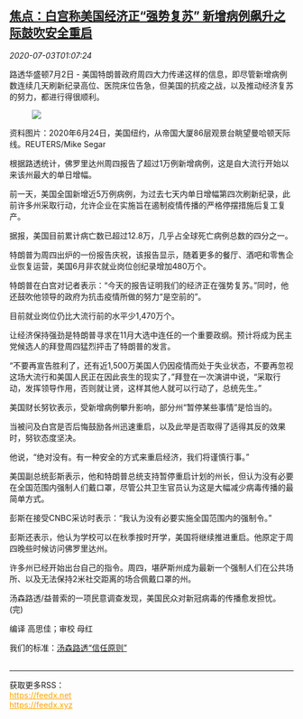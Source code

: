<!--1593739394000-->
[焦点：白宫称美国经济正“强势复苏” 新增病例飙升之际鼓吹安全重启](https://cn.reuters.com/article/usa-reopening-0702-thur-wrapup-idCNKBS24403F)
------

<div><i>2020-07-03T01:07:24</i></div><div class="StandardArticleBody_body"><p>路透华盛顿7月2日 - 美国特朗普政府周四大力传递这样的信息，即尽管新增病例数连续几天刷新纪录高位、医院床位告急，但美国的抗疫之战，以及推动经济复苏的努力，都进行得很顺利。 </p><div class="PrimaryAsset_container"><div class="Image_container" tabindex="-1"><figure class="Image_zoom" style="padding-bottom:"><div class="LazyImage_container LazyImage_dark" style="background-image:none"><img src="//s2.reutersmedia.net/resources/r/?m=02&amp;d=20200703&amp;t=2&amp;i=1524492658&amp;r=LYNXMPEG6201E&amp;w=600" aria-label="资料图片：2020年6月24日，美国纽约，从帝国大厦86层观景台眺望曼哈顿天际线。REUTERS/Mike Segar"/><div class="LazyImage_image LazyImage_fallback" style="background-image:url(//s2.reutersmedia.net/resources/r/?m=02&amp;d=20200703&amp;t=2&amp;i=1524492658&amp;r=LYNXMPEG6201E&amp;w=600);background-position:center center;background-color:inherit"></div></div><div class="Image_expand-button" aria-label="Expand Image Slideshow" role="button" tabindex="0"></div></figure><figcaption><div class="Image_caption"><span>资料图片：2020年6月24日，美国纽约，从帝国大厦86层观景台眺望曼哈顿天际线。REUTERS/Mike Segar</span></div></figcaption></div></div><p>根据路透统计，佛罗里达州周四报告了超过1万例新增病例，这是自大流行开始以来该州最大的单日增幅。 </p><p>前一天，美国全国新增近5万例病例，为过去七天内单日增幅第四次刷新纪录，此前许多州采取行动，允许企业在实施旨在遏制疫情传播的严格停摆措施后复工复产。 </p><p>据报，美国目前累计病亡数已超过12.8万，几乎占全球死亡病例总数的四分之一。 </p><p>特朗普为周四出炉的一份报告庆祝，该报告显示，随着更多的餐厅、酒吧和零售企业恢复运营，美国6月非农就业岗位创纪录增加480万个。 </p><p>特朗普在白宫对记者表示：“今天的报告证明我们的经济正在强势复苏。”同时，他还鼓吹他领导的政府为抗击疫情所做的努力“是空前的”。 </p><p>目前就业岗位仍比大流行前的水平少1,470万个。 </p><p>让经济保持强劲是特朗普寻求在11月大选中连任的一个重要政纲。预计将成为民主党候选人的拜登周四猛烈抨击了特朗普的发言。 </p><p>“不要再宣告胜利了，还有近1,500万美国人仍因疫情而处于失业状态，不要再忽视这场大流行和美国人民正在因此丧生的现实了，”拜登在一次演讲中说，“采取行动，发挥领导作用，否则就让贤，这样其他人就可以行动了，总统先生。” </p><p>美国财长努钦表示，受新增病例攀升影响，部分州“暂停某些事情”是恰当的。 </p><p>当被问及白宫是否后悔鼓励各州迅速重启，以及此举是否取得了适得其反的效果时，努钦态度坚决。 </p><p>他说，“绝对没有。有一种安全的方式来重启经济，我们将谨慎行事。” </p><p>美国副总统彭斯表示，他和特朗普总统支持暂停重启计划的州长，但认为没有必要在全国范围内强制人们戴口罩，尽管公共卫生官员认为这是大幅减少病毒传播的最简单方式。 </p><p>彭斯在接受CNBC采访时表示：“我认为没有必要实施全国范围内的强制令。” </p><p>彭斯还表示，他认为学校可以在秋季按时开学，美国将继续推进重启。他原定于周四晚些时候访问佛罗里达州。 </p><p>许多州已经开始出台自己的指令。周四，堪萨斯州成为最新一个强制人们在公共场所、以及无法保持2米社交距离的场合佩戴口罩的州。 </p><p>汤森路透/益普索的一项民意调查发现，美国民众对新冠病毒的传播愈发担忧。(完) </p><div class="Attribution_container"><div class="Attribution_attribution"><p class="Attribution_content">编译 高思佳；审校 母红 </p></div></div><div class="StandardArticleBody_trustBadgeContainer"><span class="StandardArticleBody_trustBadgeTitle">我们的标准：</span><span class="trustBadgeUrl"><a href="https://www.thomsonreuters.cn/content/dam/openweb/documents/pdf/china/brochures/about-us-1.pdf">汤森路透“信任原则”</a></span></div></div><br><hr><div>获取更多RSS：<br><a href="https://feedx.net" style="color:orange" target="_blank">https://feedx.net</a> <br><a href="https://feedx.xyz" style="color:orange" target="_blank">https://feedx.xyz</a><br></div>
